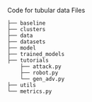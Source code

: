 Code for tubular data 
Files 



```shell
├── baseline
├── clusters
├── data
├── datasets
├── model
├── trained_models
├── tutorials
    ├── attack.py
    ├── robot.py
    └── gen_adv.py
├── utils
└── metrics.py
```
